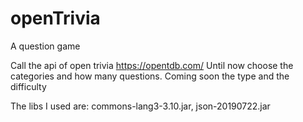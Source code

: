 # openTrivia
A question game 

Call the api of open trivia https://opentdb.com/
Until now choose the categories and how many questions.
Coming soon the type and the difficulty

The libs I used are: 
commons-lang3-3.10.jar, 
json-20190722.jar
